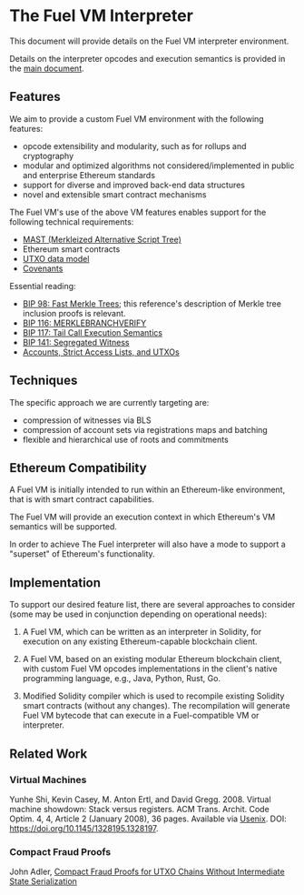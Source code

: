 # The Fuel VM Interpreter

This document will provide details on the Fuel VM interpreter environment. 

Details on the interpreter opcodes and execution semantics is provided in the [main document](main.md).

## Features 

We aim to provide a custom Fuel VM environment with the following features:

* opcode extensibility and modularity, such as for rollups and cryptography
* modular and optimized algorithms not considered/implemented in public and enterprise Ethereum standards
* support for diverse and improved back-end data structures
* novel and extensible smart contract mechanisms

The Fuel VM's use of the above VM features enables support for the following technical requirements:
* [MAST (Merkleized Alternative Script Tree)](https://github.com/bitcoin/bips/blob/master/bip-0114.mediawiki)
* Ethereum smart contracts
* [UTXO data model](https://en.bitcoin.it/wiki/Transaction)
* [Covenants](https://fc16.ifca.ai/bitcoin/papers/MES16.pdf)

Essential reading:

* [BIP 98: Fast Merkle Trees](https://github.com/bitcoin/bips/blob/master/bip-0098.mediawiki); this reference's description of Merkle tree inclusion proofs is relevant.
* [BIP 116: MERKLEBRANCHVERIFY](https://github.com/bitcoin/bips/blob/master/bip-0116.mediawiki#motivation)
* [BIP 117: Tail Call Execution Semantics](https://github.com/bitcoin/bips/blob/master/bip-0117.mediawiki)
* [BIP 141: Segregated Witness](https://github.com/bitcoin/bips/blob/master/bip-0141.mediawiki)
* [Accounts, Strict Access Lists, and UTXOs](https://hackmd.io/KOJdKANHSvaGC_8IugEAJA#)


## Techniques 

The specific approach we are currently targeting are:

* compression of witnesses via BLS
* compression of account sets via registrations maps and batching
* flexible and hierarchical use of roots and commitments

## Ethereum Compatibility

A Fuel VM is initially intended to run within an Ethereum-like environment, that is with smart contract capabilities. 

The Fuel VM will provide an execution context in which Ethereum's VM semantics will be supported. 

In order to achieve The Fuel interpreter will also have a mode to support a "superset" of Ethereum's functionality.

## Implementation

To support our desired feature list, there are several approaches to consider (some may be used in conjunction depending on operational needs):

1. A Fuel VM, which can be written as an interpreter in Solidity, for execution on any existing Ethereum-capable blockchain client.

1. A Fuel VM, based on an existing modular Ethereum blockchain client, with custom Fuel VM opcodes implementations in the client's native programming language, e.g., Java, Python, Rust, Go.

1. Modified Solidity compiler which is used to recompile existing Solidity smart contracts (without any changes). The recompilation will generate Fuel VM bytecode that can execute in a Fuel-compatible VM or interpreter. 

## Related Work

### Virtual Machines

Yunhe Shi, Kevin Casey, M. Anton Ertl, and David Gregg. 2008. Virtual machine showdown: Stack versus registers. ACM Trans. Archit. Code Optim. 4, 4, Article 2 (January 2008), 36 pages. Available via [Usenix](https://www.usenix.org/events%2Fvee05%2Ffull_papers/p153-yunhe.pdf). DOI: https://doi.org/10.1145/1328195.1328197.

### Compact Fraud Proofs

John Adler, [Compact Fraud Proofs for UTXO Chains Without Intermediate State Serialization](https://ethresear.ch/t/compact-fraud-proofs-for-utxo-chains-without-intermediate-state-serialization/5885)